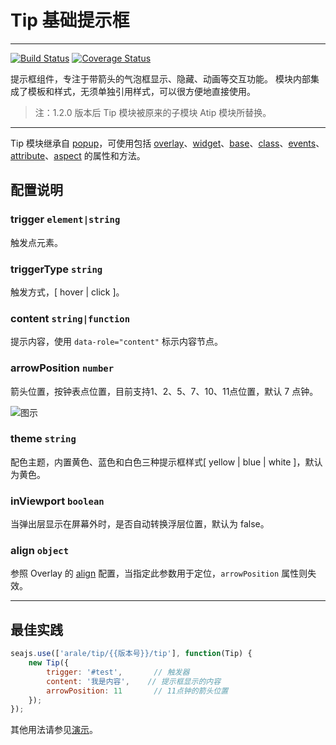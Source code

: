 # Tip 基础提示框

---

[![Build Status](https://secure.travis-ci.org/aralejs/tip.png)](https://travis-ci.org/aralejs/tip)
[![Coverage Status](https://coveralls.io/repos/aralejs/tip/badge.png?branch=master)](https://coveralls.io/r/aralejs/tip)

提示框组件，专注于带箭头的气泡框显示、隐藏、动画等交互功能。
模块内部集成了模板和样式，无须单独引用样式，可以很方便地直接使用。

> 注：1.2.0 版本后 Tip 模块被原来的子模块 Atip 模块所替换。

---

Tip 模块继承自 [popup](http://aralejs.org/popup/)，可使用包括 [overlay](http://aralejs.org/overlay/)、[widget](http://aralejs.org/widget/)、[base](http://aralejs.org/base/)、[class](http://aralejs.org/class/)、[events](http://aralejs.org/events/)、[attribute](http://aralejs.org/base/docs/attribute.html)、[aspect](http://aralejs.org/base/docs/aspect.html) 的属性和方法。

## 配置说明

### trigger `element|string` 

触发点元素。

### triggerType `string`

触发方式，[ hover | click ]。

### content `string|function`

提示内容，使用 `data-role="content"` 标示内容节点。

### arrowPosition `number`

箭头位置，按钟表点位置，目前支持1、2、5、7、10、11点位置，默认 7 点钟。

![图示](https://i.alipayobjects.com/e/201307/jBty06lQT.png)

### theme `string`

配色主题，内置黄色、蓝色和白色三种提示框样式[ yellow | blue | white ]，默认为黄色。

### inViewport `boolean`

当弹出层显示在屏幕外时，是否自动转换浮层位置，默认为 false。

### align `object`

参照 Overlay 的 [align](http://aralejs.org/overlay/#align-object) 配置，当指定此参数用于定位，`arrowPosition` 属性则失效。

---

## 最佳实践

```js
seajs.use(['arale/tip/{{版本号}}/tip'], function(Tip) {
    new Tip({
        trigger: '#test',       // 触发器
        content: '我是内容',    // 提示框显示的内容
        arrowPosition: 11       // 11点钟的箭头位置
    });
});
```

其他用法请参见[演示](http://aralejs.org/tip/examples/)。
